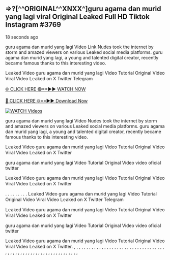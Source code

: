 ## =>?[^^ORIGINAL^^XNXX^]guru agama dan murid yang lagi viral Original Leaked Full HD Tiktok Instagram #3769

18 seconds ago

guru agama dan murid yang lagi Video Link Nudes took the internet by storm and amazed viewers on various Leaked social media platforms. guru agama dan murid yang lagi, a young and talented digital creator, recently became famous thanks to this interesting video.

L𝚎aked Video guru agama dan murid yang lagi Video Tutorial Original Video Viral Video L𝚎aked on X Twitter Telegram

[🌐 CLICK HERE 🟢==►► WATCH NOW](https://dekho-ki-hoy-07-2k25.blogspot.com/2025/01/viral-live.html)

[🔴 CLICK HERE 🌐==►► Download Now](https://dekho-ki-hoy-07-2k25.blogspot.com/2025/01/viral-live.html)

[![WATCH Videos](https://i.imgur.com/dJHk4Zq.gif)](https://dekho-ki-hoy-07-2k25.blogspot.com/2025/01/viral-live.html)

guru agama dan murid yang lagi Video Nudes took the internet by storm and amazed viewers on various Leaked social media platforms. guru agama dan murid yang lagi, a young and talented digital creator, recently became famous thanks to this interesting video.

L𝚎aked Video guru agama dan murid yang lagi Video Tutorial Original Video Viral Video L𝚎aked on X Twitter

guru agama dan murid yang lagi Video Tutorial Original Video video oficial twitter

L𝚎aked Video guru agama dan murid yang lagi Video Tutorial Original Video Viral Video L𝚎aked on X Twitter

. . . . . . . . . L𝚎aked Video guru agama dan murid yang lagi Video Tutorial Original Video Viral Video L𝚎aked on X Twitter Telegram

L𝚎aked Video guru agama dan murid yang lagi Video Tutorial Original Video Viral Video L𝚎aked on X Twitter

guru agama dan murid yang lagi Video Tutorial Original Video video oficial twitter

L𝚎aked Video guru agama dan murid yang lagi Video Tutorial Original Video Viral Video L𝚎aked on X Twitter.
,
,
,
,
,
,
,
,
,
,
,
,
,
,
,
,
,
,
,
,
,
,
,
,
,
,
,
,
,
,
,
,
,
,
,
,
,
,
,
,
,
,
,
,
,
,
,
,
,
,
,
,
,
,
,
,
,
,
,
,
,
,
,
,
,
